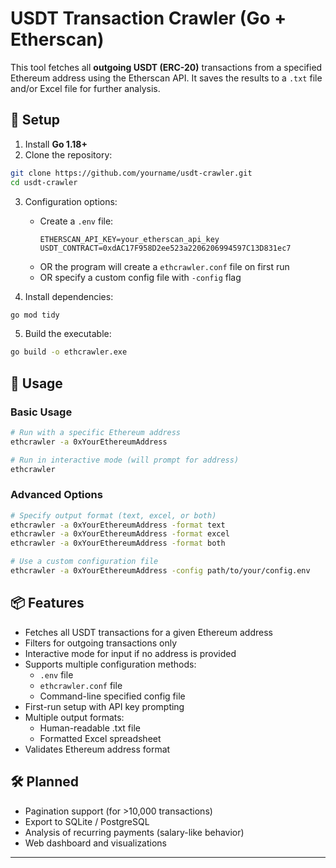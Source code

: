 # USDT Transaction Crawler (Go + Etherscan)

This tool fetches all **outgoing USDT (ERC-20)** transactions from a specified Ethereum address using the Etherscan API. It saves the results to a `.txt` file and/or Excel file for further analysis.

## 🔧 Setup

1. Install **Go 1.18+**
2. Clone the repository:
```bash
git clone https://github.com/yourname/usdt-crawler.git
cd usdt-crawler
```

3. Configuration options:
   - Create a `.env` file:
     ```
     ETHERSCAN_API_KEY=your_etherscan_api_key
     USDT_CONTRACT=0xdAC17F958D2ee523a2206206994597C13D831ec7
     ```
   - OR the program will create a `ethcrawler.conf` file on first run
   - OR specify a custom config file with `-config` flag

4. Install dependencies:
```bash
go mod tidy
```

5. Build the executable:
```bash
go build -o ethcrawler.exe
```

## 🚀 Usage

### Basic Usage
```bash
# Run with a specific Ethereum address
ethcrawler -a 0xYourEthereumAddress

# Run in interactive mode (will prompt for address)
ethcrawler
```

### Advanced Options
```bash
# Specify output format (text, excel, or both)
ethcrawler -a 0xYourEthereumAddress -format text
ethcrawler -a 0xYourEthereumAddress -format excel
ethcrawler -a 0xYourEthereumAddress -format both

# Use a custom configuration file
ethcrawler -a 0xYourEthereumAddress -config path/to/your/config.env
```

## 📦 Features

- Fetches all USDT transactions for a given Ethereum address
- Filters for outgoing transactions only
- Interactive mode for input if no address is provided
- Supports multiple configuration methods:
  - `.env` file
  - `ethcrawler.conf` file
  - Command-line specified config file
- First-run setup with API key prompting
- Multiple output formats:
  - Human-readable .txt file
  - Formatted Excel spreadsheet
- Validates Ethereum address format

## 🛠️ Planned

- Pagination support (for >10,000 transactions)
- Export to SQLite / PostgreSQL
- Analysis of recurring payments (salary-like behavior)
- Web dashboard and visualizations

----------
